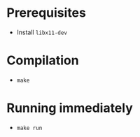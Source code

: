 # Prerequisites

* Install `libx11-dev`

# Compilation

* `make`

# Running immediately

* `make run`
